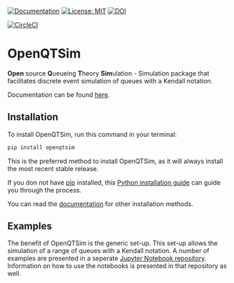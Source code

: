 [ ![Documentation](https://img.shields.io/badge/sphinx-documentation-informational.svg)](https://openqtsim.readthedocs.io)
[ ![License: MIT](https://img.shields.io/badge/License-MIT-informational.svg)](https://github.com/TUDelft-CITG/OpenQTSim/blob/master/LICENSE.txt)
[![DOI](https://zenodo.org/badge/DOI/10.5281/zenodo.3706929.svg)](https://doi.org/10.5281/zenodo.3706929)

[![CircleCI](https://circleci.com/gh/TUDelft-CITG/OpenQTSim.svg?style=svg&circle-token=fe7b8b4d1c30d69ef17df79ebd9e81c3e4823b7e)](https://circleci.com/gh/TUDelft-CITG/OpenQTSim)


# OpenQTSim

**Open** source **Q**ueueing **T**heory **Sim**ulation - Simulation package that facilitates discrete event simulation of queues with a Kendall notation.

Documentation can be found [here](https://openqtsim.readthedocs.io).

## Installation

To install OpenQTSim, run this command in your terminal:

``` bash
pip install openqtsim
```

This is the preferred method to install OpenQTSim, as it will always install the most recent stable release.

If you don not have [pip](https://pip.pypa.io) installed, this [Python installation guide](http://docs.python-guide.org/en/latest/starting/installation/) can guide you through the process.

You can read the [documentation](https://openqtsim.readthedocs.io/en/latest/installation.html) for other installation methods.

## Examples

The benefit of OpenQTSim is the generic set-up. This set-up allows the simulation of a range of queues with a Kendall notation. A number of examples are presented in a seperate [Jupyter Notebook repository](https://github.com/TUDelft-CITG/OpenQTSim-Notebooks). Information on how to use the notebooks is presented in that repository as well.
